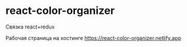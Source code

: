 # react-color-organizer
Связка react+redux

Рабочая страница на хостинге https://react-color-organizer.netlify.app
